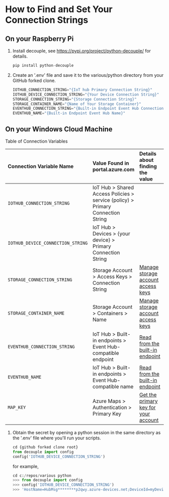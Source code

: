 # How to Find and Set Your Connection Strings

## On your Raspberry Pi

1. Install decouple, see https://pypi.org/project/python-decouple/ for details.

    ```python
    pip install python-decouple
    ```

1. Create an '.env' file and save it to the various/python directory from your GitHub forked clone.

    ```python
    IOTHUB_CONNECTION_STRING="{IoT hub Primary Connection String}"
    IOTHUB_DEVICE_CONNECTION_STRING="{Your Device Connection String}"
    STORAGE_CONNECTION_STRING="{Storage Connection String}"
    STORAGE_CONTAINER_NAME="{Name of Your Storage Container}"
    EVENTHUB_CONNECTION_STRING="{Built-in Endpoint Event Hub Connection String}"
    EVENTHUB_NAME="{Built-in Endpoint Event Hub Name}"
    ```

## On your Windows Cloud Machine

Table of Connection Variables

| **Connection Variable Name**  | **Value Found in portal.azure.com**  | **Details about finding the value**  | **File Referencing Environment Variable** |
|:---------|:---------|:---------|:---------|
| `IOTHUB_CONNECTION_STRING`  | IoT Hub > Shared Access Policies > service (policy) > Primary Connection String |         | `c2dsendmsg.py` |
| `IOTHUB_DEVICE_CONNECTION_STRING` | IoT Hub > Devices > {your device} > Primary Connection String |         | `d2ceventhublistener.py, c2dlistener.py, d2csendmsg.py, c2dmaproutelistener` |
| `STORAGE_CONNECTION_STRING` | Storage Account > Access Keys > Connection String | [Manage storage account access keys](https://github.com/MicrosoftDocs/azure-docs/blob/main/articles/storage/common/storage-account-keys-manage.md#manage-storage-account-access-keys) | `d2ceventhublistener.py, c2dmaproutelistener.py` |
| `STORAGE_CONTAINER_NAME` | Storage Account > Containers > Name | [Manage storage account access keys](https://github.com/MicrosoftDocs/azure-docs/blob/main/articles/storage/common/storage-account-keys-manage.md#manage-storage-account-access-keys) | `d2ceventhublistener.py, c2dmaproutelistener.py` |
| `EVENTHUB_CONNECTION_STRING` | IoT Hub > Built-in endpoints > Event Hub-compatible endpoint | [Read from the built-in endpoint](https://learn.microsoft.com/en-us/azure/iot-hub/iot-hub-devguide-messages-read-builtin#read-from-the-built-in-endpoint) | `d2ceventhublistener.py, c2dmaproutelistener.py` |
| `EVENTHUB_NAME` | IoT Hub > Built-in endpoints > Event Hub-compatible name | [Read from the built-in endpoint](https://learn.microsoft.com/en-us/azure/iot-hub/iot-hub-devguide-messages-read-builtin#read-from-the-built-in-endpoint) | `d2ceventhublistener.py, c2dmaproutelistener.py` |
| `MAP_KEY` | Azure Maps > Authentication > Primary Key | [Get the primary key for your account](https://learn.microsoft.com/en-us/azure/azure-maps/quick-demo-map-app#get-the-primary-key-for-your-account) | c2devent |

1. Obtain the secret by opening a python session in the same directory as the '.env' file where you'll run your scripts.

    ```python
    cd {github forked clone root}
    from decouple import config
    config('IOTHUB_DEVICE_CONNECTION_STRING')
    ```

    for example,

    ```python
    cd c:/repos/various python
    >>> from decouple import config
    >>> config('IOTHUB_DEVICE_CONNECTION_STRING')
    >>> 'HostName=HubMsg********p2qwy.azure-devices.net;DeviceId=myDevice;SharedAccessKey=8IrO********ZUkg='
    ```

